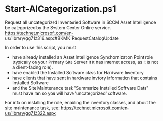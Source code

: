 # Start-AICategorization.ps1
Request all uncategorized Inventoried Software in SCCM Asset Intelligence be categorized by the System Center Online service.
https://technet.microsoft.com/en-us/library/gg712316.aspx#BKMK_RequestCatalogUpdate

In order to use this script, you must
 - have already installed an Asset Intelligence Synchornization Point role (typically on your Primary Site Server if it has internet access, as it is not a client-facing role).
 - have enabled the Installed Software class for Hardware Inventory
 - have clients that have sent in hardware invtory information that contains Installed Software
 - and the Site Maintenance task "Summarize Installed Software Data" must have ran so you will have 'uncategorized' software.
 
 For info on installing the role, enabling the inventory classes, and about the site maintenance task, see:
 https://technet.microsoft.com/en-us/library/gg712322.aspx
